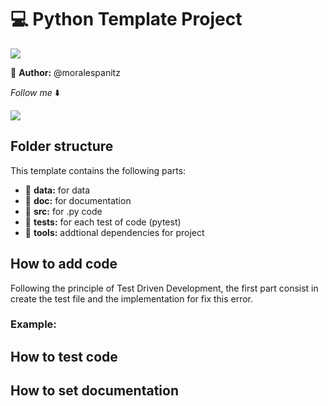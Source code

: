 # :computer: Python Template Project

<img src="https://img.icons8.com/color/240/000000/python--v1.png"/>

:man: **Author:** @moralespanitz

*Follow me* :arrow_down:

<a href="https://twitter.com/moralespanitz">
<img src="https://img.shields.io/badge/Twitter-1DA1F2?style=for-the-badge&logo=twitter&logoColor=white"></a>

## Folder structure

This template contains the following parts:
- :file_folder: **data:** for data
- :file_folder: **doc:** for documentation
- :file_folder: **src:** for .py code
- :file_folder: **tests:** for each test of code (pytest)
- :file_folder: **tools:** addtional dependencies for project

## How to add code

Following the principle of Test Driven Development, the first part consist in create the test file and the implementation for fix this error.

### Example:

## How to test code

## How to set documentation

